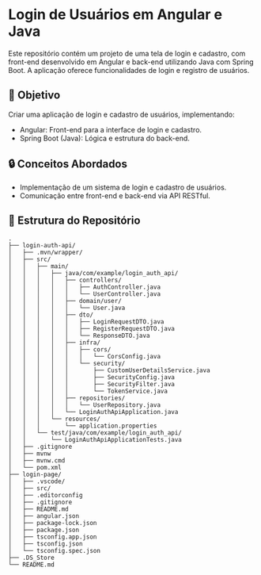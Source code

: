# Login de Usuários em Angular e Java

Este repositório contém um projeto de uma tela de login e cadastro, com front-end desenvolvido em Angular e back-end utilizando Java com Spring Boot. A aplicação oferece funcionalidades de login e registro de usuários.

## 🚀 Objetivo
Criar uma aplicação de login e cadastro de usuários, implementando:
- Angular: Front-end para a interface de login e cadastro.
- Spring Boot (Java): Lógica e estrutura do back-end.

## 🔒 Conceitos Abordados
- Implementação de um sistema de login e cadastro de usuários.
- Comunicação entre front-end e back-end via API RESTful.

## 📂 Estrutura do Repositório

```plaintext
.
├── login-auth-api/
│   ├── .mvn/wrapper/
│   ├── src/
│   │   ├── main/
│   │   │   ├── java/com/example/login_auth_api/
│   │   │   │   ├── controllers/
│   │   │   │   │   ├── AuthController.java
│   │   │   │   │   └── UserController.java
│   │   │   │   ├── domain/user/
│   │   │   │   │   └── User.java
│   │   │   │   ├── dto/
│   │   │   │   │   ├── LoginRequestDTO.java
│   │   │   │   │   ├── RegisterRequestDTO.java
│   │   │   │   │   └── ResponseDTO.java
│   │   │   │   ├── infra/
│   │   │   │   │   ├── cors/
│   │   │   │   │   │   └── CorsConfig.java
│   │   │   │   │   └── security/
│   │   │   │   │       ├── CustomUserDetailsService.java
│   │   │   │   │       ├── SecurityConfig.java
│   │   │   │   │       ├── SecurityFilter.java
│   │   │   │   │       └── TokenService.java
│   │   │   │   ├── repositories/
│   │   │   │   │   └── UserRepository.java
│   │   │   │   └── LoginAuthApiApplication.java
│   │   │   └── resources/
│   │   │       └── application.properties
│   │   └── test/java/com/example/login_auth_api/
│   │       └── LoginAuthApiApplicationTests.java
│   ├── .gitignore
│   ├── mvnw
│   ├── mvnw.cmd
│   └── pom.xml
├── login-page/
│   ├── .vscode/
│   ├── src/
│   ├── .editorconfig
│   ├── .gitignore
│   ├── README.md
│   ├── angular.json
│   ├── package-lock.json
│   ├── package.json
│   ├── tsconfig.app.json
│   ├── tsconfig.json
│   └── tsconfig.spec.json
├── .DS_Store
└── README.md
